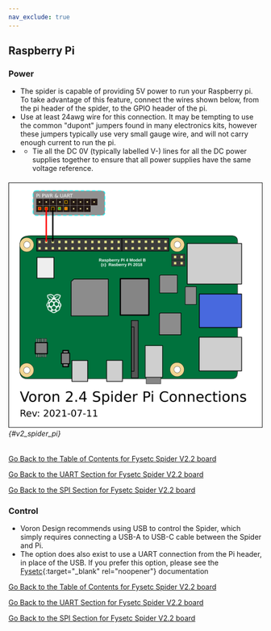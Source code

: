 ```yaml
---
nav_exclude: true
---
```

## Raspberry Pi

### Power
 * The spider is capable of providing 5V power to run your Raspberry pi.  To take advantage of this feature, connect the wires shown below, from the pi header of the spider, to the GPIO header of the pi.
 * Use at least 24awg wire for this connection.  It may be tempting to use the common "dupont" jumpers found in many electronics kits, however these jumpers typically use very small gauge wire, and will not carry enough current to run the pi.
 * * Tie all the DC 0V (typically labelled V-) lines for all the DC power supplies together to ensure that all power supplies have the same voltage reference.

###### ![](./images/v2_spider_pi.png) {#v2_spider_pi}

[Go Back to the Table of Contents for Fysetc Spider V2.2 board](./v2_spiderv22_wiring#table-of-contents)

[Go Back to the UART Section for Fysetc Spider V2.2 board](./v2_spiderv22_uart_wiring#ssr-wiring-board-shown-is-in-uart-mode)

[Go Back to the SPI Section for Fysetc Spider V2.2 board](./v2_spiderv22_spi_wiring#ssr-wiring-board-shown-is-in-spi-mode)

### Control
 * Voron Design recommends using USB to control the Spider, which simply requires connecting a USB-A to USB-C cable between the Spider and Pi. 
 * The option does also exist to use a UART connection from the Pi header, in place of the USB.  If you prefer this option, please see the [Fysetc](https://github.com/FYSETC/FYSETC-SPIDER/blob/main/firmware/Klipper/Connect%20RPI%20uart.md){:target="_blank" rel="noopener"} documentation

[Go Back to the Table of Contents for Fysetc Spider V2.2 board](./v2_spiderv22_wiring#table-of-contents)

[Go Back to the UART Section for Fysetc Spider V2.2 board](./v2_spiderv22_uart_wiring#ssr-wiring-board-shown-is-in-uart-mode)

[Go Back to the SPI Section for Fysetc Spider V2.2 board](./v2_spiderv22_spi_wiring#ssr-wiring-board-shown-is-in-spi-mode)